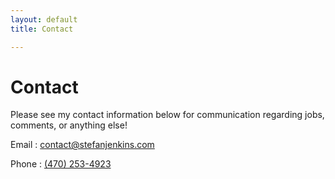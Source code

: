 ```yaml
---
layout: default
title: Contact

---
```


# Contact #

Please see my contact information below for communication regarding jobs, comments, or anything else!

Email : [contact@stefanjenkins.com](mailto:contact@stefanjenkins.com)

Phone : [(470) 253-4923](tel:470-253-4923)
